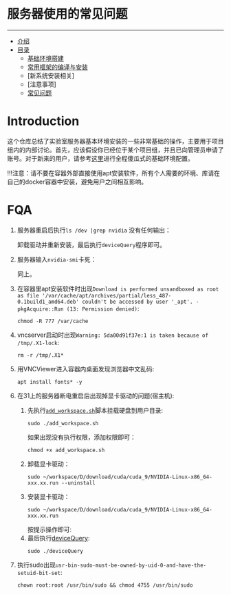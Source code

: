 # 服务器使用的常见问题
___
- [介绍](#introduction)
- [目录](#categories)
  - [基础环境搭建](./chapters/env/infrastructure.md)
  - [常用框架的编译与安装](./chapters/lib/lib.md)
  - [新系统安装相关] 
  - [注意事项]
  - [常见问题](#FQA)

# Introduction
这个仓库总结了实验室服务器基本环境安装的一些非常基础的操作，主要用于项目组内的内部讨论。首先，应该假设你已经位于某个项目组，并且已向管理员申请了账号。对于新来的用户，请参考[这里](./chapters/env/infrastructure.md)进行全程傻瓜式的基础环境配置。

!!!注意：请不要在容器外部直接使用apt安装软件，所有个人需要的环境、库请在自己的docker容器中安装，避免用户之间相互影响。


# FQA
1. 服务器重启后执行`ls /dev |grep nvidia`
   没有任何输出：
   
   卸载驱动并重新安装，最后执行`deviceQuery`程序即可。
2. 服务器输入`nvidia-smi`卡死：
   
   同上。 

3. 在容器里apt安装软件时出现`Download is performed unsandboxed as root as file '/var/cache/apt/archives/partial/less_487-0.1build1_amd64.deb' couldn't be accessed by user '_apt'. - pkgAcquire::Run (13: Permission denied)`:
    ```
    chmod -R 777 /var/cache
    ```
4. vncserver启动时出现`Warning: 5da00d91f37e:1 is taken because of /tmp/.X1-lock`:
   ```
   rm -r /tmp/.X1*
   ```

5. 用VNCViewer进入容器内桌面发现浏览器中文乱码:
   ```
   apt install fonts* -y
   ```
6. 在31上的服务器断电重启后出现掉显卡驱动的问题(宿主机):
   1. 先执行[`add_workspace.sh`](./chapters/scripts/main/add_workspace.sh)脚本挂载硬盘到用户目录:
      ```
      sudo ./add_workspace.sh
      ```
      如果出现没有执行权限，添加权限即可：
      ```
      chmod +x add_workspace.sh
      ```
   2. 卸载显卡驱动：
      ```
      sudo ~/workspace/D/download/cuda/cuda_9/NVIDIA-Linux-x86_64-xxx.xx.run --uninstall
      ```
   3. 安装显卡驱动：
      ```
      sudo ~/workspace/D/download/cuda/cuda_9/NVIDIA-Linux-x86_64-xxx.xx.run 
      ```
      按提示操作即可:
   4.  最后执行[deviceQuery](./chapters/exe/main/deviceQuery):
       ```
       sudo ./deviceQuery
       ```
7. 执行sudo出现`usr-bin-sudo-must-be-owned-by-uid-0-and-have-the-setuid-bit-set`:
   ```
   chown root:root /usr/bin/sudo && chmod 4755 /usr/bin/sudo
   ```